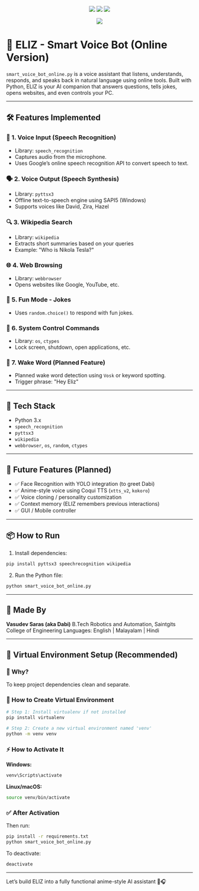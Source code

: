 <p align="center">
  <img src="https://img.shields.io/badge/Python-3.10-blue"/>
  <img src="https://img.shields.io/badge/License-MIT-green"/>
  <img src="https://img.shields.io/badge/Project-Active-brightgreen"/>
</p>

<p align="center">
   <img src="https://img.shields.io/badge/🎙️_Anime_Voice_Cloning-In_Progress_🔧-ff69b4?style=for-the-badge"/>
</p>

# 🤖 ELIZ - Smart Voice Bot (Online Version)

`smart_voice_bot_online.py` is a voice assistant that listens, understands, responds, and speaks back in natural language using online tools. Built with Python, ELIZ is your AI companion that answers questions, tells jokes, opens websites, and even controls your PC.

---

## 🛠 Features Implemented

### 🎤 1. Voice Input (Speech Recognition)

* Library: `speech_recognition`
* Captures audio from the microphone.
* Uses Google’s online speech recognition API to convert speech to text.

### 🗣️ 2. Voice Output (Speech Synthesis)

* Library: `pyttsx3`
* Offline text-to-speech engine using SAPI5 (Windows)
* Supports voices like David, Zira, Hazel

### 🔍 3. Wikipedia Search

* Library: `wikipedia`
* Extracts short summaries based on your queries
* Example: "Who is Nikola Tesla?"

### 🌐 4. Web Browsing

* Library: `webbrowser`
* Opens websites like Google, YouTube, etc.

### 🤪 5. Fun Mode - Jokes

* Uses `random.choice()` to respond with fun jokes.

### 🧠 6. System Control Commands

* Library: `os`, `ctypes`
* Lock screen, shutdown, open applications, etc.

### 🛑 7. Wake Word (Planned Feature)

* Planned wake word detection using `Vosk` or keyword spotting.
* Trigger phrase: "Hey Eliz"

---

## 🚀 Tech Stack

* Python 3.x
* `speech_recognition`
* `pyttsx3`
* `wikipedia`
* `webbrowser`, `os`, `random`, `ctypes`

---

## 🔮 Future Features (Planned)

* ✅ Face Recognition with YOLO integration (to greet Dabi)
* ✅ Anime-style voice using Coqui TTS (`xtts_v2`, `kokoro`)
* ✅ Voice cloning / personality customization
* ✅ Context memory (ELIZ remembers previous interactions)
* ✅ GUI / Mobile controller

---

## 📦 How to Run

1. Install dependencies:

```bash
pip install pyttsx3 speechrecognition wikipedia
```

2. Run the Python file:

```bash
python smart_voice_bot_online.py
```

---

## 👤 Made By

**Vasudev Saras (aka Dabi)**
B.Tech Robotics and Automation, Saintgits College of Engineering
Languages: English | Malayalam | Hindi

---

## 🧰 Virtual Environment Setup (Recommended)

### 📍 Why?

To keep project dependencies clean and separate.

### 📁 How to Create Virtual Environment

```bash
# Step 1: Install virtualenv if not installed
pip install virtualenv

# Step 2: Create a new virtual environment named 'venv'
python -m venv venv
```

### ⚡ How to Activate It

**Windows:**

```bash
venv\Scripts\activate
```

**Linux/macOS:**

```bash
source venv/bin/activate
```

### ✅ After Activation

Then run:

```bash
pip install -r requirements.txt
python smart_voice_bot_online.py
```

To deactivate:

```bash
deactivate
```

---

Let’s build ELIZ into a fully functional anime-style AI assistant 💬🎧
